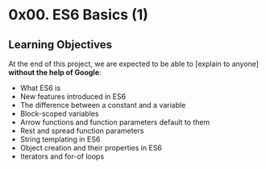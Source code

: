 # 0x00. ES6 Basics (1)

## Learning Objectives

At the end of this project, we are expected to be able to  [explain to anyone] **without the help of Google**:

-   What ES6 is
-   New features introduced in ES6
-   The difference between a constant and a variable
-   Block-scoped variables
-   Arrow functions and function parameters default to them
-   Rest and spread function parameters
-   String templating in ES6
-   Object creation and their properties in ES6
-   Iterators and for-of loops
